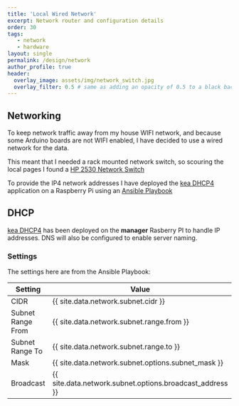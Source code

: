 ```yaml
---
title: 'Local Wired Network'
excerpt: Network router and configuration details
order: 30
tags:
   - network
   - hardware
layout: single
permalink: /design/network
author_profile: true
header:
  overlay_image: assets/img/network_switch.jpg
  overlay_filter: 0.5 # same as adding an opacity of 0.5 to a black background
---
```


## Networking

To keep network traffic away from my house WIFI network, and because some Arduino boards are not WIFI enabled, I have decided to use a wired network for the data.

This meant that I needed a rack mounted network switch, so scouring the local pages I found a [HP 2530 Network Switch](https://www.hpe.com/psnow/doc/c04111414)

To provide the IP4 network addresses I have deployed the [kea DHCP4]( https://kea.readthedocs.io/en/kea-2.2.0/arm/dhcp4-srv.html) application on a Raspberry Pi using an [Ansible Playbook]( https://github.com/sfawcett123/Ansible)

## DHCP
[kea DHCP4]( https://kea.readthedocs.io/en/kea-2.2.0/arm/dhcp4-srv.html) has been deployed on the __manager__ Rasberry PI to handle IP addresses. DNS will also be configured to enable server naming.

### Settings
The settings here are from the Ansible Playbook:

| Setting | Value | 
|---------|-------|
| CIDR    | {{ site.data.network.subnet.cidr }} |
| Subnet Range From | {{ site.data.network.subnet.range.from }} |
| Subnet Range To   | {{ site.data.network.subnet.range.to }} |
| Mask | {{ site.data.network.subnet.options.subnet_mask }} |
| Broadcast | {{ site.data.network.subnet.options.broadcast_address }} |
